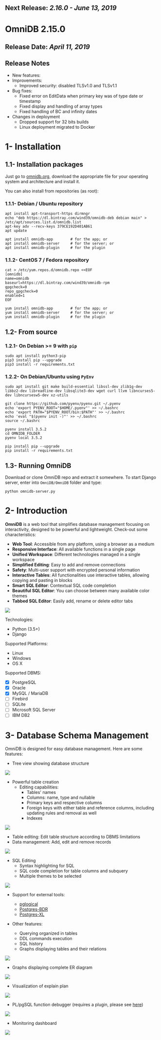 ## Next Release: *2.16.0 - June 13, 2019*

# OmniDB 2.15.0

## Release Date: *April 11, 2019*

## Release Notes

- New features:
- Improvements:
  - Improved security: disabled TLSv1.0 and TLSv1.1
- Bug fixes:
  - Fixed error on EditData when primary key was of type date or timestamp
  - Fixed display and handling of array types
  - Fixed handling of BC and infinity dates
- Changes in deployment
  - Dropped support for 32 bits builds
  - Linux deployment migrated to Docker


# 1- Installation

## 1.1- Installation packages

Just go to [omnidb.org](https://omnidb.org), download the appropriate file for your
operating system and architecture and install it.

You can also install from repositories (as root):

### 1.1.1- Debian / Ubuntu repository

```
apt install apt-transport-https dirmngr
echo "deb https://dl.bintray.com/wind39/omnidb-deb debian main" > /etc/apt/sources.list.d/omnidb.list
apt-key adv --recv-keys 379CE192D401AB61
apt update

apt install omnidb-app        # for the app; or
apt install omnidb-server     # for the server; or
apt install omnidb-plugin     # for the plugin
```

### 1.1.2- CentOS 7 / Fedora repository

```
cat > /etc/yum.repos.d/omnidb.repo <<EOF
[omnidb]
name=omnidb
baseurl=https://dl.bintray.com/wind39/omnidb-rpm
gpgcheck=0
repo_gpgcheck=0
enabled=1
EOF

yum install omnidb-app        # for the app; or
yum install omnidb-server     # for the server; or
yum install omnidb-plugin     # for the plugin
```


## 1.2- From source

### 1.2.1- On Debian >= 9 with `pip`

```
sudo apt install python3-pip
pip3 install pip --upgrade
pip3 install -r requirements.txt
```

### 1.2.2- On Debian/Ubuntu using `PyEnv`

```
sudo apt install git make build-essential libssl-dev zlib1g-dev libbz2-dev libreadline-dev libsqlite3-dev wget curl llvm libncurses5-dev libncursesw5-dev xz-utils

git clone https://github.com/pyenv/pyenv.git ~/.pyenv
echo 'export PYENV_ROOT="$HOME/.pyenv"' >> ~/.bashrc
echo 'export PATH="$PYENV_ROOT/bin:$PATH"' >> ~/.bashrc
echo 'eval "$(pyenv init -)"' >> ~/.bashrc
source ~/.bashrc

pyenv install 3.5.2
cd OMNIDB_FOLDER
pyenv local 3.5.2

pip install pip --upgrade
pip install -r requirements.txt
```

## 1.3- Running OmniDB

Download or clone OmniDB repo and extract it somewhere. To start Django server, enter into `OmniDB/OmniDB` folder and type:

```
python omnidb-server.py
```

# 2- Introduction

**OmniDB** is a web tool that simplifies database management focusing on interactivity, designed to be powerful and lightweight. Check-out some characteristics:

- **Web Tool**: Accessible from any platform, using a browser as a medium
- **Responsive Interface**: All available functions in a single page
- **Unified Workspace**: Different technologies managed in a single workspace
- **Simplified Editing**: Easy to add and remove connections
- **Safety**: Multi-user support with encrypted personal information
- **Interactive Tables**: All functionalities use interactive tables, allowing copying and pasting in blocks
- **Smart SQL Editor**: Contextual SQL code completion
- **Beautiful SQL Editor**: You can choose between many available color themes
- **Tabbed SQL Editor**: Easily add, rename or delete editor tabs

![](https://omnidb.org/images/screenshots/screen00.png)

Technologies:

- Python (3.5+)
- Django

Supported Platforms:

- Linux
- Windows
- OS X

Supported DBMS:

- [X] PostgreSQL
- [X] Oracle
- [X] MySQL / MariaDB
- [ ] Firebird
- [ ] SQLite
- [ ] Microsoft SQL Server
- [ ] IBM DB2

# 3- Database Schema Management

OmniDB is designed for easy database management. Here are some features:

- Tree view showing database structure

![](https://omnidb.org/images/screenshots/treeview.png)

- Powerful table creation
  - Editing capabilities:
    - Tables' names
    - Columns: name, type and nullable
    - Primary keys and respective columns
    - Foreign keys with either table and reference columns, including updating rules and removal as well
    - Indexes

![](https://omnidb.org/images/screenshots/screen05.png)

- Table editing: Edit table structure according to DBMS limitations
- Data management: Add, edit and remove records

![](https://omnidb.org/images/screenshots/screen07.png)

- SQL Editing
  - Syntax highlighting for SQL
  - SQL code completion for table columns and subquery
  - Multiple themes to be selected

![](https://omnidb.org/images/screenshots/screen06.png)

- Support for external tools:
  - [pglogical](https://www.2ndquadrant.com/en/resources/pglogical/)
  - [Postgres-BDR](https://www.2ndquadrant.com/en/resources/bdr/)
  - [Postgres-XL](https://www.2ndquadrant.com/en/resources/postgres-xl/)


- Other features:
  - Querying organized in tables
  - DDL commands execution
  - SQL history
  - Graphs displaying tables and their relations

![](https://omnidb.org/images/screenshots/screen02.png)

  - Graphs displaying complete ER diagram

![](https://omnidb.org/images/screenshots/screen01.png)

  - Visualization of explain plan

![](https://omnidb.org/images/screenshots/execution_plan.png)

  - PL/pgSQL function debugger (requires a plugin, please see [here](https://github.com/OmniDB/OmniDB/blob/master/omnidb_plugin/README.md))

![](https://omnidb.org/images/screenshots/debugger.png)

  - Monitoring dashboard

![](https://omnidb.org/images/screenshots/monitoring_dashboard.png)
